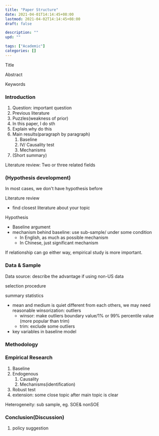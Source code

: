 ```yaml
---
title: "Paper Structure"
date: 2021-04-01T14:14:45+08:00
lastmod: 2021-04-02T14:14:45+08:00
draft: false

description: ""
upd: ""

tags: ["Academic"]
categories: []
---
```


Title

Abstract

Keywords

### Introduction

1. Question: important question
2. Previous literature
3. Puzzles(weakness of prior)
4. In this paper, I do sth
5. Explain why do this
6. Main results(paragraph by paragraph)
    1. Baseline
    2. IV/ Causality test
    3. Mechanisms
7. (Short summary)

Literature review: Two or three related fields

### (Hypothesis development)

In most cases, we don't have hypothesis before

Literature review

- find closest literature about your topic

Hypothesis

- Baseline argument
- mechanism behind baseline: use sub-sample/ under some condition
    - In English, as much as possible mechanism
    - In Chinese, just significant mechanism

If relationship can go either way, empirical study is more important. 

### Data & Sample

Data source: describe the advantage if using non-US data

selection procedure

summary statistics

- mean and medium is quiet different from each others, we may need reasonable winsorization: outliers 
    - winsor: make outliers boundary value/1% or 99% percentile value (more popular than trim)
    - trim: exclude some outliers
- key variables in baseline model 

### Methodology

### Empirical Research

1. Baseline
2. Endogenous
    1. Causality
    2. Mechanisms(identification)
3. Robust test
4. extension: some close topic after main topic is clear

Heterogeneity: sub sample, eg. SOE& nonSOE

### Conclusion(Discussion)

1. policy suggestion



